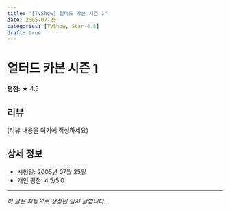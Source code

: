 ```yaml
---
title: "[TVShow] 얼터드 카본 시즌 1"
date: 2005-07-25
categories: [TVShow, Star-4.5]
draft: true
---
```


# 얼터드 카본 시즌 1

**평점:** ★ 4.5

## 리뷰

(리뷰 내용을 여기에 작성하세요)

## 상세 정보

- 시청일: 2005년 07월 25일
- 개인 평점: 4.5/5.0

---

*이 글은 자동으로 생성된 임시 글입니다.*
